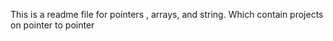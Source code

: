 This is a readme file for pointers , arrays, and string. Which contain projects on pointer to pointer
